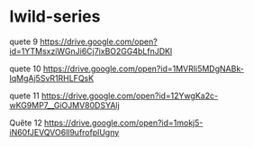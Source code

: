 # Iwild-series
quete 9
https://drive.google.com/open?id=1YTMsxziWGnJi6Cj7ixBO2GG4bLfnJDKl  

quete 10
https://drive.google.com/open?id=1MVRIi5MDgNABk-IqMgAj5SvR1RHLFQsK


quete 11
https://drive.google.com/open?id=12YwgKa2c-wKG9MP7__GiOJMV80DSYAlj


Quête 12
https://drive.google.com/open?id=1mokj5-iN60fJEVQVO6ll9ufrofplUgny
